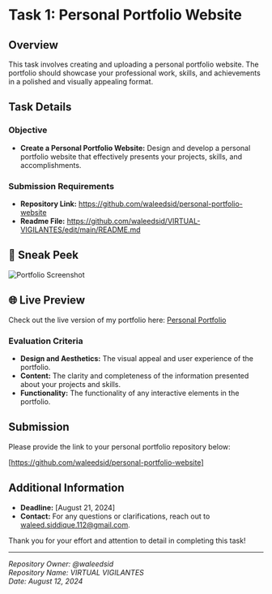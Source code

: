 # Task 1: Personal Portfolio Website

## Overview

This task involves creating and uploading a personal portfolio website. The portfolio should showcase your professional work, skills, and achievements in a polished and visually appealing format.

## Task Details

### Objective
- **Create a Personal Portfolio Website:** Design and develop a personal portfolio website that effectively presents your projects, skills, and accomplishments.

### Submission Requirements
- **Repository Link:** https://github.com/waleedsid/personal-portfolio-website
- **Readme File:** https://github.com/waleedsid/VIRTUAL-VIGILANTES/edit/main/README.md

## 🎨 Sneak Peek

![Portfolio Screenshot](https://github.com/user-attachments/assets/3f352091-9562-4f28-9506-48112817aace)

## 🌐 Live Preview

Check out the live version of my portfolio here: [Personal Portfolio](https://waleedsid.netlify.app/)

### Evaluation Criteria
- **Design and Aesthetics:** The visual appeal and user experience of the portfolio.
- **Content:** The clarity and completeness of the information presented about your projects and skills.
- **Functionality:** The functionality of any interactive elements in the portfolio.

## Submission

Please provide the link to your personal portfolio repository below:

[https://github.com/waleedsid/personal-portfolio-website]

## Additional Information

- **Deadline:** [August 21, 2024]
- **Contact:** For any questions or clarifications, reach out to waleed.siddique.112@gmail.com.

Thank you for your effort and attention to detail in completing this task!

---

*Repository Owner: @waleedsid*  
*Repository Name: VIRTUAL VIGILANTES*  
*Date: August 12, 2024*


